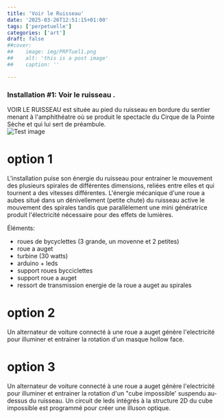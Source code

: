```yaml
---
title: 'Voir le Ruisseau'
date: '2025-03-26T12:51:15+01:00'
tags: ['perpetuelle']
categories: ['art']
draft: false
##cover:
##    image: img/PRPTuel1.png
##    alt: 'this is a post image'
##    caption: ''

---
```

### Installation #1: Voir le ruisseau .

VOIR LE RUISSEAU est située au pied du ruisseau en bordure du sentier menant à l'amphithéatre où se produit le spectacle du Cirque de la Pointe Sèche et qui lui sert de préambule.  
![Test image](/PRPTuel1.png)
# option 1
L'installation puise son énergie du ruisseau pour entrainer le mouvement des plusieurs spirales de différentes dimensions, reliées entre elles et qui tournent a des vitesses différentes. 
L'énergie mécanique d'une roue a aubes situé dans un dénivellement (petite chute) du ruisseau active le mouvement des spirales tandis que parallèlement une mini génératrice produit l'électricité nécessaire pour des effets de lumières.

Éléments:
- roues de bycyclettes (3 grande, un movenne et 2 petites)
- roue a auget
- turbine (30 watts)
- arduino + leds
- support roues bycciclettes
- support roue a auget
- ressort de transmission energie de la roue a auget au spirales

# option 2
Un alternateur de voiture connecté à une roue a auget génère l'electricité pour illuminer et entrainer la rotation d'un masque hollow face.

# option 3
Un alternateur de voiture connecté à une roue a auget génère l'electricité pour illuminer et entrainer la rotation d'un "cube impossible' suspendu au-dessus du ruisseau. Un circuit de leds intégrés à la structure 2D du cube impossible est programmé pour créer une illuson optique. 
  